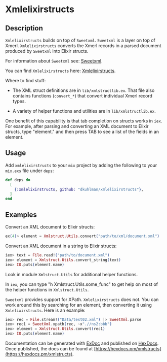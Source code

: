 # Xmlelixirstructs

## Description

`Xmlelixirstructs` builds on top of `Sweetxml`.  `Sweetxml` is a layer on top of Xmerl.  `Xmlelixirstructs` converts the Xmerl
records in a parsed document produced by `Sweetxml` into Elixir
structs.

For information about `Sweetxml` see:
[Sweetxml](https://hexdocs.pm/sweet_xml/SweetXml.html).

You can find `Xmlelixirstructs` here:
[Xmlelixirstructs](https://github.com/dkuhlman/xmlelixirstructs).

Where to find stuff:

- The XML struct definitions are in `lib/xmlstructlib.ex`.  That
  file also contains functions (`convert_*`) that convert individual
  Xmerl record types.

- A variety of helper functions and utilities are in
  `lib/xmlstructlib.ex`.

One benefit of this capability is that tab completion on structs
works in `iex`.  For example, after parsing and converting an XML
document to Elixir structs, type "element." and then press TAB to
see a list of the fields in an element.


## Usage

Add `xmlelixirstructs` to your `mix` project by adding the following
to your `mix.exs` file under `deps`:

```elixir
def deps do
  [
    {:xmlelixirstructs, github: "dkuhlman/xmlelixirstructs"},
  ]
end
```


## Examples

Convert an XML document to Elixir structs:

```elixir
ex(4)> element = Xmlstruct.Utils.convert("path/to/xml/document.xml")
```

Convert an XML document in a string to Elixir structs:

```elixir
iex> text = File.read!("path/to/document.xml")
iex> element = Xmlstruct.Utils.convert_string(text)
iex> IO.puts(element.name)
```

Look in module `Xmlstruct.Utils` for additional helper functions.

In `iex`, you can type "h Xmlstruct.Utils.some_func" to get help on
most of the helper functions in `Xmlstruct.Utils`.

`Sweetxml` provides support for XPath.  `Xmlelixirstructs` does not.
You can work around this by searching for an element, then
converting it using `Xmlelixirstructs`.  Here is an example:

```elixir
iex> rec = File.stream!("Data/test02.xml") |> SweetXml.parse
iex> rec1 = SweetXml.xpath(rec, ~x".//ns2:bbb")
iex> element = Xmlstruct.Utils.convert(rec1)
iex> IO.puts(element.name)
```


Documentation can be generated with [ExDoc](https://github.com/elixir-lang/ex_doc)
and published on [HexDocs](https://hexdocs.pm). Once published, the docs can
be found at [https://hexdocs.pm/xmlstructs](https://hexdocs.pm/xmlstructs).

